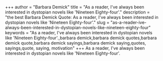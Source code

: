 +++
author = "Barbara Demick"
title = "As a reader, I've always been interested in dystopian novels like 'Nineteen Eighty-four'."
description = "the best Barbara Demick Quote: As a reader, I've always been interested in dystopian novels like 'Nineteen Eighty-four'."
slug = "as-a-reader-ive-always-been-interested-in-dystopian-novels-like-nineteen-eighty-four"
keywords = "As a reader, I've always been interested in dystopian novels like 'Nineteen Eighty-four'.,barbara demick,barbara demick quotes,barbara demick quote,barbara demick sayings,barbara demick saying,quotes, sayings,quote, saying, motivation"
+++
As a reader, I've always been interested in dystopian novels like 'Nineteen Eighty-four'.

